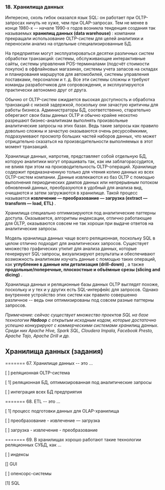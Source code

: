 ### 18. Хранилища данных

Интересно, сколь гибок оказался язык SQL: он работает при OLTP-запросах ничуть не хуже, чем при OLAP-запросах. Тем не менее в конце 1980-х -- начале 1990-х годов возникла тенденция создания так называемых  **хранилищ данных (data warehouse)** : компании прекращали использование OLTP-систем для целей аналитики и переносили анализ на отдельные специализированные БД.

На предприятии могут эксплуатироваться десятки различных систем обработки транзакций: системы, обслуживающие интерактивные сайты, системы управления POS-терминалами (подсчёт стоимости покупок) в оффлайновых магазинах, системы учета запасов на складах и планирования маршрутов для автомобилей, системы управления поставками, персоналом и т. д. Все эти системы сложны и требуют команды разработчиков для сопровождения, и эксплуатируются практически автономно друг от друга.

Обычно от OLTP-систем ожидается высокая доступность и обработка транзакций с низкой задержкой, поскольку они зачастую критичны для работы бизнеса. Администраторы БД, соответственно, старательно оберегают свои базы данных OLTP и обычно крайне неохотно разрешают бизнес-аналитикам выполнять произвольные аналитические запросы на этих базах. Ведь такие запросы как правило довольно сложны и зачастую оказываются очень ресурсоёмкими, подразумевают просмотр больших частей наборов данных, что может отрицательно сказаться на производительности выполняемых в этот момент транзакций.

Хранилище данных, напротив, представляет собой отдельную БД, которую аналитики могут опрашивать так, как им заблагорассудится, не влияя при этом на производительность OLTP-операций. Хранилище содержит предназначенную только для чтения копию данных из всех OLTP-систем компании. Данные извлекаются из баз OLTP с помощью выполнения периодических дампов данных или непрерывным потоком обновлений данных, преобразуются в удобный для анализа вид, очищаются и затем загружаются в хранилище. Такой процесс называется  **извлечение — преобразование — загрузка (extract — transform — load, ETL)** .

Хранилища специально оптимизируются под аналитические паттерны доступа. Оказывается, алгоритмы индексации, отлично работающие для OLTP, оказываются совсем не так хороши при выдаче ответов на аналитические запросы.

Модель хранилища данных чаще всего реляционная, поскольку SQL в целом отлично подходит для аналитических запросов. Существует множество графических утилит для анализа данных, которые генерируют SQL-запросы, визуализируют результаты и обеспечивают возможность аналитикам изучать данные с помощью таких операций, как  **углубление в данные или детализация (drill-down)** , а также  **продольные/поперечные, плоскостные и объёмные срезы (slicing and dicing)** .

Хранилища данных и реляционные базы данных OLTP выглядят похоже, поскольку и у тех и у других есть SQL-интерфейс для запросов. Однако внутреннее устройство этих систем как правило совершенно различное -- ведь они оптимизированы под совсем разные паттерны запросов.

*Примечание: сейчас существует множество проектов SQL на базе технологии **Hadoop** с открытым исходным кодом, которые достаточно успешно конкурируют с коммерческими системами хранилищ данных. Среди них Apache Hive, Spark SQL, Cloudera Impala, Facebook Presto, Apache Tajo, Apache Drill и др.*


## Хранилища данных (задания)

======= 67. Хранилище данных -- это ...

[ ] реляционная OLTP-система

[ 1] реляционная БД, оптимизированная под аналитические запросы

[ ] интеграция всех БД предприятия

======= 68. ETL -- это ...

[ 1] процесс подготовки данных для OLAP-хранилища

[ ] преобразование - извлечение — загрузка

[ ] загрузка - извлечение - преобразование

======= 69. В хранилищах хорошо работают такие технологии реляционных СУБД, как ...

[ ] индексы

[] GUI

[ ] опенсорс-системы

[1] SQL
